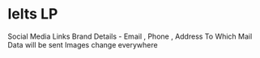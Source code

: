 # Ielts LP


<!-- Footer Brand Description -->
Social Media Links
Brand Details - Email , Phone , Address
To Which Mail Data will be sent
Images change everywhere
<!-- Popup Form Content Change -->
<!-- Countdown Change -->